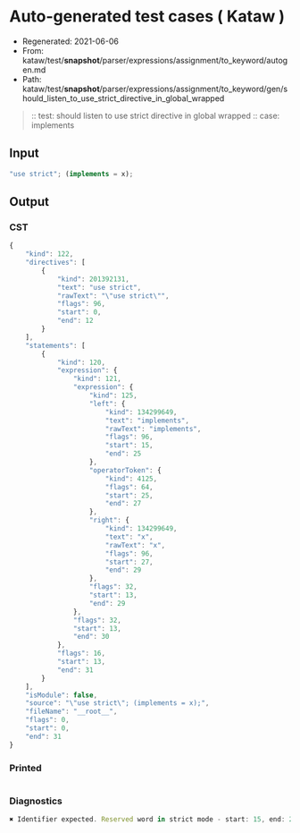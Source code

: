# Auto-generated test cases ( Kataw )
- Regenerated: 2021-06-06
- From: kataw/test/__snapshot__/parser/expressions/assignment/to_keyword/autogen.md
- Path: kataw/test/__snapshot__/parser/expressions/assignment/to_keyword/gen/should_listen_to_use_strict_directive_in_global_wrapped
> :: test: should listen to use strict directive in global wrapped
> :: case: implements
## Input

`````js
"use strict"; (implements = x);
`````
## Output

### CST

```javascript
{
    "kind": 122,
    "directives": [
        {
            "kind": 201392131,
            "text": "use strict",
            "rawText": "\"use strict\"",
            "flags": 96,
            "start": 0,
            "end": 12
        }
    ],
    "statements": [
        {
            "kind": 120,
            "expression": {
                "kind": 121,
                "expression": {
                    "kind": 125,
                    "left": {
                        "kind": 134299649,
                        "text": "implements",
                        "rawText": "implements",
                        "flags": 96,
                        "start": 15,
                        "end": 25
                    },
                    "operatorToken": {
                        "kind": 4125,
                        "flags": 64,
                        "start": 25,
                        "end": 27
                    },
                    "right": {
                        "kind": 134299649,
                        "text": "x",
                        "rawText": "x",
                        "flags": 96,
                        "start": 27,
                        "end": 29
                    },
                    "flags": 32,
                    "start": 13,
                    "end": 29
                },
                "flags": 32,
                "start": 13,
                "end": 30
            },
            "flags": 16,
            "start": 13,
            "end": 31
        }
    ],
    "isModule": false,
    "source": "\"use strict\"; (implements = x);",
    "fileName": "__root__",
    "flags": 0,
    "start": 0,
    "end": 31
}
```

### Printed

```javascript

```

### Diagnostics

```javascript
✖ Identifier expected. Reserved word in strict mode - start: 15, end: 25

```


